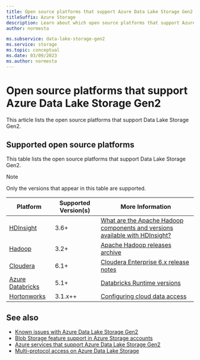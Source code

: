 ```yaml
---
title: Open source platforms that support Azure Data Lake Storage Gen2
titleSuffix: Azure Storage
description: Learn about which open source platforms that support Azure Data Lake Storage Gen2
author: normesta

ms.subservice: data-lake-storage-gen2
ms.service: storage
ms.topic: conceptual
ms.date: 03/09/2023
ms.author: normesta
---
```


# Open source platforms that support Azure Data Lake Storage Gen2

This article lists the open source platforms that support Data Lake Storage Gen2.

## Supported open source platforms

This table lists the open source platforms that support Data Lake Storage Gen2.

> [!NOTE]
> Only the versions that appear in this table are supported.

| Platform |  Supported Version(s) | More Information |
| --- | --- | --- |
| [HDInsight](https://azure.microsoft.com/services/hdinsight/) | 3.6+ | [What are the Apache Hadoop components and versions available with HDInsight?](../../hdinsight/hdinsight-component-versioning.md?bc=/azure/bread/toc.json&toc=/azure/hdinsight/storm/TOC.json)
| [Hadoop](https://hadoop.apache.org/) | 3.2+ | [Apache Hadoop releases archive](https://hadoop.apache.org/release.html) |
| [Cloudera](https://www.cloudera.com/) | 6.1+ | [Cloudera Enterprise 6.x release notes](https://www.cloudera.com/documentation/enterprise/6/release-notes/topics/rg_cdh_6_release_notes.html) |
| [Azure Databricks](https://azure.microsoft.com/services/databricks/) | 5.1+ | [Databricks Runtime versions](https://docs.databricks.com/release-notes/runtime/databricks-runtime-ver.html) |
|[Hortonworks](https://hortonworks.com/)| 3.1.x++ | [Configuring cloud data access](https://docs.hortonworks.com/HDPDocuments/Cloudbreak/Cloudbreak-2.9.0/cloud-data-access/content/cb_configuring-access-to-adls2.html) |

## See also

- [Known issues with Azure Data Lake Storage Gen2](data-lake-storage-known-issues.md)
- [Blob Storage feature support in Azure Storage accounts](storage-feature-support-in-storage-accounts.md)
- [Azure services that support Azure Data Lake Storage Gen2](data-lake-storage-supported-azure-services.md)
- [Multi-protocol access on Azure Data Lake Storage](data-lake-storage-multi-protocol-access.md)
